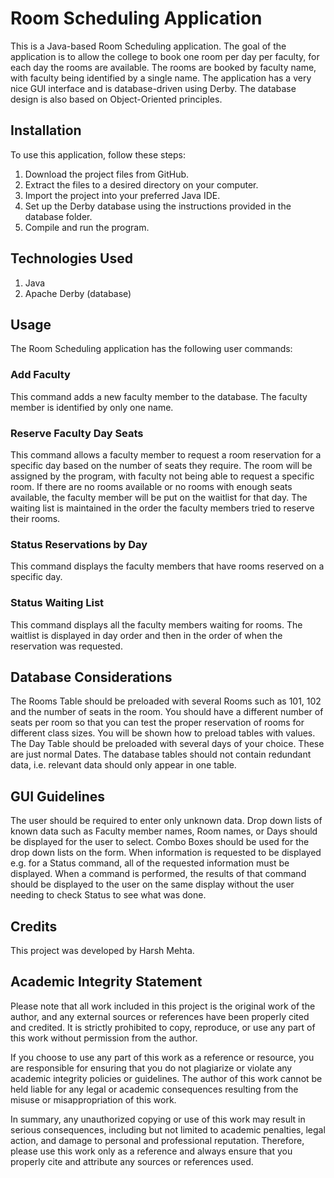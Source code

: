 # Room Scheduling Application
This is a Java-based Room Scheduling application. The goal of the application is to allow the college to book one room per day per faculty, for each day the rooms are available. The rooms are booked by faculty name, with faculty being identified by a single name. The application has a very nice GUI interface and is database-driven using Derby. The database design is also based on Object-Oriented principles.

## Installation
To use this application, follow these steps:

1. Download the project files from GitHub.
2. Extract the files to a desired directory on your computer.
3. Import the project into your preferred Java IDE.
4. Set up the Derby database using the instructions provided in the database folder.
5. Compile and run the program.

## Technologies Used

1. Java
2. Apache Derby (database)

## Usage
The Room Scheduling application has the following user commands:

### Add Faculty
This command adds a new faculty member to the database. The faculty member is identified by only one name.

### Reserve Faculty Day Seats
This command allows a faculty member to request a room reservation for a specific day based on the number of seats they require. The room will be assigned by the program, with faculty not being able to request a specific room. If there are no rooms available or no rooms with enough seats available, the faculty member will be put on the waitlist for that day. The waiting list is maintained in the order the faculty members tried to reserve their rooms.

### Status Reservations by Day
This command displays the faculty members that have rooms reserved on a specific day.

### Status Waiting List
This command displays all the faculty members waiting for rooms. The waitlist is displayed in day order and then in the order of when the reservation was requested.

## Database Considerations

The Rooms Table should be preloaded with several Rooms such as 101, 102 and the number of seats in the room. You should have a different number of seats per room so that you can test the proper reservation of rooms for different class sizes. You will be shown how to preload tables with values.
The Day Table should be preloaded with several days of your choice. These are just normal Dates.
The database tables should not contain redundant data, i.e. relevant data should only appear in one table.

## GUI Guidelines
The user should be required to enter only unknown data. Drop down lists of known data such as Faculty member names, Room names, or Days should be displayed for the user to select. Combo Boxes should be used for the drop down lists on the form. When information is requested to be displayed e.g. for a Status command, all of the requested information must be displayed. When a command is performed, the results of that command should be displayed to the user on the same display without the user needing to check Status to see what was done.

## Credits
This project was developed by Harsh Mehta.

## Academic Integrity Statement

Please note that all work included in this project is the original work of the author, and any external sources or references have been properly cited and credited. It is strictly prohibited to copy, reproduce, or use any part of this work without permission from the author.

If you choose to use any part of this work as a reference or resource, you are responsible for ensuring that you do not plagiarize or violate any academic integrity policies or guidelines. The author of this work cannot be held liable for any legal or academic consequences resulting from the misuse or misappropriation of this work.

In summary, any unauthorized copying or use of this work may result in serious consequences, including but not limited to academic penalties, legal action, and damage to personal and professional reputation. Therefore, please use this work only as a reference and always ensure that you properly cite and attribute any sources or references used.
